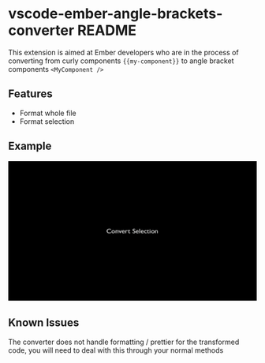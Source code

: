 # vscode-ember-angle-brackets-converter README

This extension is aimed at Ember developers who are in the process of converting from curly components `{{my-component}}` to angle bracket components `<MyComponent />`

## Features

- Format whole file
- Format selection

## Example

![Example Video](./images/AngleBrackets.gif)

## Known Issues

The converter does not handle formatting / prettier for the transformed code, you will need to deal with this through your normal methods
